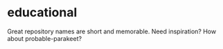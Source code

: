 # educational
Great repository names are short and memorable. Need inspiration? How about probable-parakeet?
